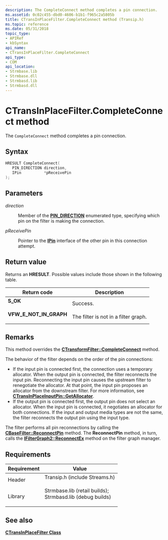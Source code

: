 ```yaml
---
description: The CompleteConnect method completes a pin connection.
ms.assetid: 0c02c455-dbd0-4606-b1b1-f965c2a5805b
title: CTransInPlaceFilter.CompleteConnect method (Transip.h)
ms.topic: reference
ms.date: 05/31/2018
topic_type: 
- APIRef
- kbSyntax
api_name: 
- CTransInPlaceFilter.CompleteConnect
api_type: 
- COM
api_location: 
- Strmbase.lib
- Strmbase.dll
- Strmbasd.lib
- Strmbasd.dll
---
```


# CTransInPlaceFilter.CompleteConnect method

The `CompleteConnect` method completes a pin connection.

## Syntax


```C++
HRESULT CompleteConnect(
   PIN_DIRECTION direction,
   IPin          *pReceivePin
);
```



## Parameters

<dl> <dt>

*direction* 
</dt> <dd>

Member of the [**PIN\_DIRECTION**](/windows/win32/api/strmif/ne-strmif-pin_direction) enumerated type, specifying which pin on the filter is making the connection.

</dd> <dt>

*pReceivePin* 
</dt> <dd>

Pointer to the [**IPin**](/windows/desktop/api/Strmif/nn-strmif-ipin) interface of the other pin in this connection attempt.

</dd> </dl>

## Return value

Returns an **HRESULT**. Possible values include those shown in the following table.



| Return code                                                                                           | Description                                     |
|-------------------------------------------------------------------------------------------------------|-------------------------------------------------|
| <dl> <dt>**S\_OK**</dt> </dl>                  | Success.<br/>                             |
| <dl> <dt>**VFW\_E\_NOT\_IN\_GRAPH**</dt> </dl> | The filter is not in a filter graph.<br/> |



 

## Remarks

This method overrides the [**CTransformFilter::CompleteConnect**](ctransformfilter-completeconnect.md) method.

The behavior of the filter depends on the order of the pin connections:

-   If the input pin is connected first, the connection uses a temporary allocator. When the output pin is connected, the filter reconnects the input pin. Reconnecting the input pin causes the upstream filter to renegotiate the allocator. At that point, the input pin proposes an allocator from the downstream filter. For more information, see [**CTransInPlaceInputPin::GetAllocator**](ctransinplaceinputpin-getallocator.md).
-   If the output pin is connected first, the output pin does not select an allocator. When the input pin is connected, it negotiates an allocator for both connections. If the input and output media types are not the same, the filter reconnects the output pin using the input type.

The filter performs all pin reconnections by calling the [**CBaseFilter::ReconnectPin**](cbasefilter-reconnectpin.md) method. The **ReconnectPin** method, in turn, calls the [**IFilterGraph2::ReconnectEx**](/windows/desktop/api/Strmif/nf-strmif-ifiltergraph2-reconnectex) method on the filter graph manager.

## Requirements



| Requirement | Value |
|--------------------|--------------------------------------------------------------------------------------------------------------------------------------------------------------------------------------------|
| Header<br/>  | <dl> <dt>Transip.h (include Streams.h)</dt> </dl>                                                                                   |
| Library<br/> | <dl> <dt>Strmbase.lib (retail builds); </dt> <dt>Strmbasd.lib (debug builds)</dt> </dl> |



## See also

<dl> <dt>

[**CTransInPlaceFilter Class**](ctransinplacefilter.md)
</dt> </dl>

 

 




